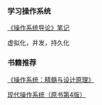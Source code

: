 ### 学习操作系统

[《操作系统导论》笔记](OSTEP/OSTEP.md)

虚拟化，并发，持久化

### 书籍推荐

[《操作系统：精髓与设计原理》](https://book.douban.com/subject/5064311/)

[现代操作系统（原书第4版）](https://book.douban.com/subject/27096665/)

